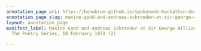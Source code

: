 ```yaml
---
annotation_page_uri: https://benwbrum.github.io/spokenweb-hackathon-development-noterms/annotations/maxine-gadd-and-andreas-schroeder-at-sir-george-williams-university-the-poetry-series-18-february-1972-2--canvas-1-toc.json
annotation_page_slug: maxine-gadd-and-andreas-schroeder-at-sir-george-williams-university-the-poetry-series-18-february-1972-2--canvas-1-toc
layout: annotation_page
manifest_label: Maxine Gadd and Andreas Schroeder at Sir George Williams University,
  The Poetry Series, 18 February 1972 (2)

---
```

